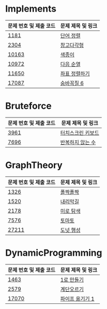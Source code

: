 # Implements

| 문제 번호 및 제출 코드                         | 문제 제목 및 링크                                         |
|---------------------------------------|----------------------------------------------------|
| [1181](src/Implements/N1181.java)                | [단어 정렬](https://www.acmicpc.net/problem/1181)<br>  |
| [2304](src/AlgorithmStudy/N2304.java) | [창고다각형](https://www.acmicpc.net/problem/2304)<br>  |
| [10163](src/Implements/N10163.java)              | [색종이](https://www.acmicpc.net/problem/10163)<br>   |
| [10972](src/Implements/N10972.java)              | [다음 순열](https://www.acmicpc.net/problem/10972)<br> |
| [11650](src/Implements/N11650.java)              | [좌표 정렬하기](https://www.acmicpc.net/problem/11650)<br> |
| [17087](src/Implements/N17087.java)              | [숨바꼭질 6](https://www.acmicpc.net/problem/17087)<br> |

# Bruteforce

| 문제 번호 및 제출 코드 | 문제 제목 및 링크 |
| ---- | ---- |
| [3961](src/Bruteforce/N3961.java) | [터치스크린 키보드](https://www.acmicpc.net/problem/3961)<br> |
| [7696](src/Bruteforce/N7696.java) | [반복하지 않는 수](https://www.acmicpc.net/problem/7696)<br> |

# GraphTheory

| 문제 번호 및 제출 코드                        | 문제 제목 및 링크                                         |
|--------------------------------------|----------------------------------------------------|
| [1326](src/GraphTheory/N1326.java)   | [폴짝폴짝](https://www.acmicpc.net/problem/1326)<br>   |
| [1520](src/GraphTheory/N1520.java)   | [내리막길](https://www.acmicpc.net/problem/1520)<br>   |
| [2178](src/GraphTheory/N2178.java)   | [미로 탐색](https://www.acmicpc.net/problem/2178)<br>  |
| [7576](src/GraphTheory/N7576.java)   | [토마토](https://www.acmicpc.net/problem/7576)<br>  |
| [27211](src/GraphTheory/N27211.java) | [도넛 행성](https://www.acmicpc.net/problem/27211)<br> |

# DynamicProgramming

| 문제 번호 및 제출 코드 | 문제 제목 및 링크 |
| ---- | ---- |
| [1463](src/DynamicProgramming/N1463.java) | [1로 만들기](https://www.acmicpc.net/problem/1463)<br> |
| [2579](src/DynamicProgramming/N2579.java) | [계단오르기](https://www.acmicpc.net/problem/2579) |
| [17070](src/DynamicProgramming/N17070.java) | [파이프 옮기기 1](https://www.acmicpc.net/problem/17070) |
